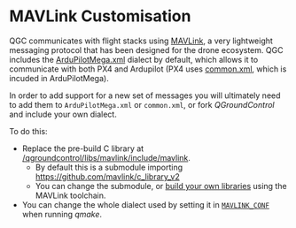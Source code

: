 # MAVLink Customisation

QGC communicates with flight stacks using [MAVLink](https://mavlink.io/en/), a very lightweight messaging protocol that has been designed for the drone ecosystem.
QGC includes the [ArduPilotMega.xml](https://mavlink.io/en/messages/ardupilotmega.html) dialect by default, which allows it to communicate with both PX4 and Ardupilot (PX4 uses [common.xml](https://mavlink.io/en/messages/common.html), which is incuded in ArduPilotMega).

In order to add support for a new set of messages you will ultimately need to add them to `ArduPilotMega.xml` or `common.xml`, or fork *QGroundControl* and include your own dialect.

To do this:
- Replace the pre-build C library at [/qgroundcontrol/libs/mavlink/include/mavlink](https://github.com/mavlink/qgroundcontrol/tree/master/libs/mavlink/include/mavlink).
  - By default this is a submodule importing https://github.com/mavlink/c_library_v2
  - You can change the submodule, or [build your own libraries](https://mavlink.io/en/getting_started/generate_libraries.html) using the MAVLink toolchain.
- You can change the whole dialect used by setting it in [`MAVLINK_CONF`](https://github.com/mavlink/qgroundcontrol/blob/master/QGCExternalLibs.pri#L52) when running *qmake*.